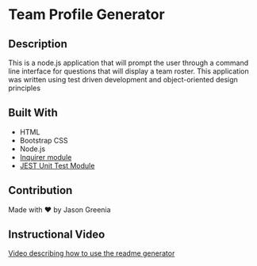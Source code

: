 # Team Profile Generator

## Description
This is a node.js application that will prompt the user through a command line interface for questions that will display a team roster.
This application was written using test driven development and object-oriented design principles 

## Built With
* HTML
* Bootstrap CSS
* Node.js
* [Inquirer module](https://www.npmjs.com/package/inquirer)
* [JEST Unit Test Module ](https://www.npmjs.com/package/jest)

## Contribution
Made with ❤️ by Jason Greenia

## Instructional Video
[Video describing how to use the readme generator](https://drive.google.com/file/d/1-3o503rv1-QZbTZFNb5ujCv10-ZRNIeH/view)

